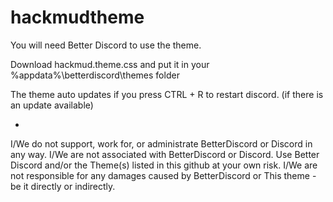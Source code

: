 # hackmudtheme
You will need Better Discord to use the theme.

Download hackmud.theme.css and put it in your %appdata%\betterdiscord\themes folder

The theme auto updates if you press CTRL + R to restart discord. (if there is an update available)

-
I/We do not support, work for, or administrate BetterDiscord or Discord in any way.
I/We are not associated with BetterDiscord or Discord.
Use Better Discord and/or the Theme(s) listed in this github at your own risk.
I/We are not responsible for any damages caused by BetterDiscord or This theme - be it directly or indirectly.
